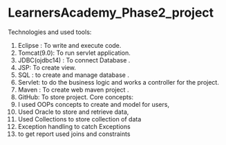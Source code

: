 # LearnersAcademy_Phase2_project
Technologies and used tools:
1.	Eclipse : To write and execute code. 
2.	Tomcat(9.0):  To run servlet application.
3.	JDBC(ojdbc14) : To connect Database .
4.	JSP:  To create view.
5.	SQL : to create and manage database .
6.	Servlet: to do the business logic and works a controller for the project.
7.	Maven : To create  web maven project .
8.	GitHub:  To store project.
Core concepts:
1. I used OOPs concepts to create and model for users,
2. Used Oracle to store and retrieve data,
3. Used Collections to store collection of data
4. Exception handling  to catch Exceptions
5. to get report used joins and constraints
